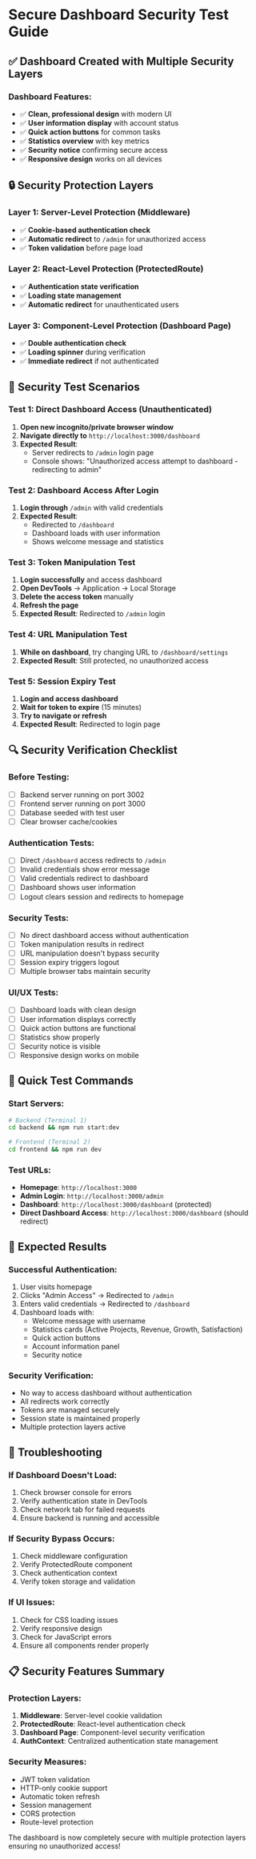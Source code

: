 # Secure Dashboard Security Test Guide

## ✅ Dashboard Created with Multiple Security Layers

### **Dashboard Features:**
- ✅ **Clean, professional design** with modern UI
- ✅ **User information display** with account status
- ✅ **Quick action buttons** for common tasks
- ✅ **Statistics overview** with key metrics
- ✅ **Security notice** confirming secure access
- ✅ **Responsive design** works on all devices

## 🔒 Security Protection Layers

### **Layer 1: Server-Level Protection (Middleware)**
- ✅ **Cookie-based authentication check**
- ✅ **Automatic redirect** to `/admin` for unauthorized access
- ✅ **Token validation** before page load

### **Layer 2: React-Level Protection (ProtectedRoute)**
- ✅ **Authentication state verification**
- ✅ **Loading state management**
- ✅ **Automatic redirect** for unauthenticated users

### **Layer 3: Component-Level Protection (Dashboard Page)**
- ✅ **Double authentication check**
- ✅ **Loading spinner** during verification
- ✅ **Immediate redirect** if not authenticated

## 🧪 Security Test Scenarios

### **Test 1: Direct Dashboard Access (Unauthenticated)**
1. **Open new incognito/private browser window**
2. **Navigate directly to** `http://localhost:3000/dashboard`
3. **Expected Result**: 
   - Server redirects to `/admin` login page
   - Console shows: "Unauthorized access attempt to dashboard - redirecting to admin"

### **Test 2: Dashboard Access After Login**
1. **Login through** `/admin` with valid credentials
2. **Expected Result**: 
   - Redirected to `/dashboard`
   - Dashboard loads with user information
   - Shows welcome message and statistics

### **Test 3: Token Manipulation Test**
1. **Login successfully** and access dashboard
2. **Open DevTools** → Application → Local Storage
3. **Delete the access token** manually
4. **Refresh the page**
5. **Expected Result**: Redirected to `/admin` login

### **Test 4: URL Manipulation Test**
1. **While on dashboard**, try changing URL to `/dashboard/settings`
2. **Expected Result**: Still protected, no unauthorized access

### **Test 5: Session Expiry Test**
1. **Login and access dashboard**
2. **Wait for token to expire** (15 minutes)
3. **Try to navigate or refresh**
4. **Expected Result**: Redirected to login page

## 🔍 Security Verification Checklist

### **Before Testing:**
- [ ] Backend server running on port 3002
- [ ] Frontend server running on port 3000
- [ ] Database seeded with test user
- [ ] Clear browser cache/cookies

### **Authentication Tests:**
- [ ] Direct `/dashboard` access redirects to `/admin`
- [ ] Invalid credentials show error message
- [ ] Valid credentials redirect to dashboard
- [ ] Dashboard shows user information
- [ ] Logout clears session and redirects to homepage

### **Security Tests:**
- [ ] No direct dashboard access without authentication
- [ ] Token manipulation results in redirect
- [ ] URL manipulation doesn't bypass security
- [ ] Session expiry triggers logout
- [ ] Multiple browser tabs maintain security

### **UI/UX Tests:**
- [ ] Dashboard loads with clean design
- [ ] User information displays correctly
- [ ] Quick action buttons are functional
- [ ] Statistics show properly
- [ ] Security notice is visible
- [ ] Responsive design works on mobile

## 🚀 Quick Test Commands

### **Start Servers:**
```bash
# Backend (Terminal 1)
cd backend && npm run start:dev

# Frontend (Terminal 2)
cd frontend && npm run dev
```

### **Test URLs:**
- **Homepage**: `http://localhost:3000`
- **Admin Login**: `http://localhost:3000/admin`
- **Dashboard**: `http://localhost:3000/dashboard` (protected)
- **Direct Dashboard Access**: `http://localhost:3000/dashboard` (should redirect)

## 🎯 Expected Results

### **Successful Authentication:**
1. User visits homepage
2. Clicks "Admin Access" → Redirected to `/admin`
3. Enters valid credentials → Redirected to `/dashboard`
4. Dashboard loads with:
   - Welcome message with username
   - Statistics cards (Active Projects, Revenue, Growth, Satisfaction)
   - Quick action buttons
   - Account information panel
   - Security notice

### **Security Verification:**
- No way to access dashboard without authentication
- All redirects work correctly
- Tokens are managed securely
- Session state is maintained properly
- Multiple protection layers active

## 🔧 Troubleshooting

### **If Dashboard Doesn't Load:**
1. Check browser console for errors
2. Verify authentication state in DevTools
3. Check network tab for failed requests
4. Ensure backend is running and accessible

### **If Security Bypass Occurs:**
1. Check middleware configuration
2. Verify ProtectedRoute component
3. Check authentication context
4. Verify token storage and validation

### **If UI Issues:**
1. Check for CSS loading issues
2. Verify responsive design
3. Check for JavaScript errors
4. Ensure all components render properly

## 📋 Security Features Summary

### **Protection Layers:**
1. **Middleware**: Server-level cookie validation
2. **ProtectedRoute**: React-level authentication check
3. **Dashboard Page**: Component-level security verification
4. **AuthContext**: Centralized authentication state management

### **Security Measures:**
- JWT token validation
- HTTP-only cookie support
- Automatic token refresh
- Session management
- CORS protection
- Route-level protection

The dashboard is now completely secure with multiple protection layers ensuring no unauthorized access!
